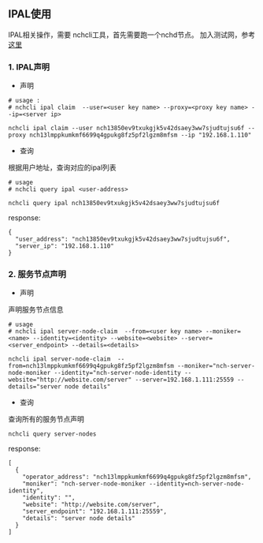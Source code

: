 ## IPAL使用

IPAL相关操作，需要 nchcli工具，首先需要跑一个nchd节点。 加入测试网，参考[这里](internal-testnet.md)

### 1. IPAL声明

* 声明

```cassandraql
# usage :
# nchcli ipal claim  --user=<user key name> --proxy=<proxy key name> --ip=<server ip>

nchcli ipal claim --user nch13850ev9txukgjk5v42dsaey3ww7sjudtujsu6f --proxy nch13lmppkumkmf6699q4gpukg8fz5pf2lgzm8mfsm --ip "192.168.1.110"
```


* 查询

根据用户地址，查询对应的ipal列表

```cassandraql
# usage
# nchcli query ipal <user-address>

nchcli query ipal nch13850ev9txukgjk5v42dsaey3ww7sjudtujsu6f
```

response:
```
{
  "user_address": "nch13850ev9txukgjk5v42dsaey3ww7sjudtujsu6f",
  "server_ip": "192.168.1.110"
}

```

### 2. 服务节点声明

* 声明

声明服务节点信息
```cassandraql
# usage
# nchcli ipal server-node-claim  --from=<user key name> --moniker=<name> --identity=<identity> --website=<website> --server=<server_endpoint> --details=<details>

nchcli ipal server-node-claim  --from=nch13lmppkumkmf6699q4gpukg8fz5pf2lgzm8mfsm --moniker="nch-server-node-moniker --identity="nch-server-node-identity --website="http://website.com/server" --server=192.168.1.111:25559 --details="server node details" 

```

* 查询

查询所有的服务节点声明
```cassandraql
nchcli query server-nodes
```
response:
```cassandraql
[
  {
    "operator_address": "nch13lmppkumkmf6699q4gpukg8fz5pf2lgzm8mfsm",
    "moniker": "nch-server-node-moniker --identity=nch-server-node-identity",
    "identity": "",
    "website": "http://website.com/server",
    "server_endpoint": "192.168.1.111:25559",
    "details": "server node details"
  }
]
```
